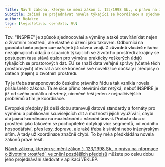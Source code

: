 ```yaml
--- 
Title: Návrh zákona, kterým se mění zákon č. 123/1998 Sb., o právu na informace o životním prostředí bude mít otevírací novelu
Subtitle: Začíná se projednávat novela týkající se koordinace a sjednocování INSPIRE
author: Redakce
tags: [legislativa, opendata, EU]
---
```


Tzv. "INSPIRE" je způsob sjednocování a výměny a také otevírání dat nejen o životním prostředí, ale vlastně o území jako takovém. Odborníci na geodata tento pojem samozřejmě již dávno znají. Z původně vlastně nikoho nezajímajících údajů o situacích týkajících se životního prostředí a krajiny se postupem času stává etalon pro výměnu prakticky veškerých údajů týkajících se prostorových dat. EU se snaží data veřejné správy (včetně těch prostorových) otevírat a tak se konečně své novelizace dočkaly i předpisy o datech (nejen) o životním prostředí.

Ty je třeba transponovat do českého právního řádu a tak vznikla novela příslušného zákona. Ta se sice přímo otevírání dat netýká, neboť INSPIRE je již od svého počátku otevřený, nicméně řeší jeden z nejpalčivějších problémů a tím je koordinace. 

Evropské  předpisy již delší dobu stanovují datové standardy a formáty pro výměnu a publikování souvisejících dat  a možnosti  jejich využívání, chybí ale jasná  koordinace na mezinárodní a národní úrovni. Protože data o prostředí jako takovém se pochopitelně dotýkají více segmentů, od vodního hospodářství, přes lesy, dopravu, ale také třeba k silniční nebo inženýrským sítím. A tady už koordinace značně chybí. To by měla předkládána novela zákonů právě řešit.

[Návrh zákona, kterým se mění zákon č. 123/1998 Sb., o právu na informace o životním prostředí, ve znění pozdějších předpisů](https://apps.odok.cz/veklep-detail?pid=ALBSBTFGA2II) můžete po celou dobu jeho projednávání sledovat v aplikaci VEKLEP.